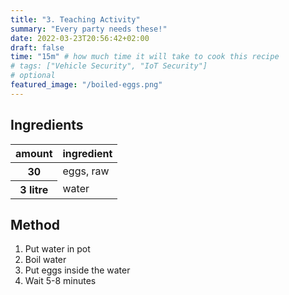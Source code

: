 ```yaml
---
title: "3. Teaching Activity"
summary: "Every party needs these!"
date: 2022-03-23T20:56:42+02:00
draft: false
time: "15m" # how much time it will take to cook this recipe
# tags: ["Vehicle Security", "IoT Security"]
# optional
featured_image: "/boiled-eggs.png"
---
```

## Ingredients

<table>
    <thead>
        <tr>
            <!-- table header -->
            <th>amount</th>
            <th>ingredient</th>
        </tr>
    </thead>
    <tbody>
        <tr>
            <th>30</th>
            <td>eggs, raw</td>
        </tr>
        <tr>
            <th>3 litre</th>
            <td>water</td>
        </tr>
    </tbody>
</table>

## Method

1. Put water in pot
2. Boil water
3. Put eggs inside the water
4. Wait 5-8 minutes
